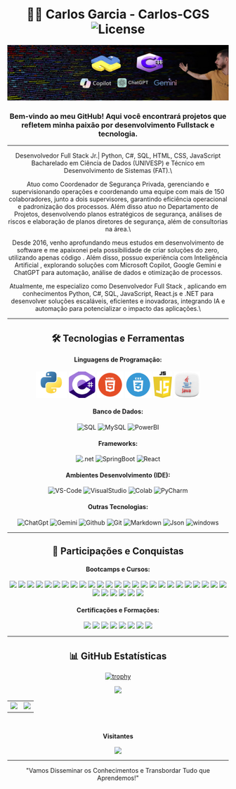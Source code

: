 <div align="center">
 
 # 👨‍💻 Carlos Garcia - Carlos-CGS  ![License](https://img.shields.io/github/license/Carlos-CGS/Carlos-CGS?style=flat)
 <img src="capa.jpeg">
 
### Bem-vindo ao meu GitHub! Aqui você encontrará projetos que refletem minha paixão por desenvolvimento Fullstack e tecnologia.

---

Desenvolvedor Full Stack Jr.| Python, C#, SQL, HTML, CSS, JavaScript\
Bacharelado em Ciência de Dados (UNIVESP) e Técnico em Desenvolvimento de Sistemas (FAT).\

Atuo como Coordenador de Segurança Privada, gerenciando e supervisionando operações e coordenando uma equipe com mais de 150 colaboradores, junto a dois supervisores, garantindo eficiência operacional e padronização dos processos.  Além disso atuo no Departamento de Projetos, desenvolvendo planos estratégicos de segurança, análises de riscos e elaboração de planos diretores de segurança, além de consultorias na área.\

Desde 2016, venho aprofundando meus estudos em desenvolvimento de software e me apaixonei pela possibilidade de criar soluções do zero, utilizando apenas código . Além disso, possuo experiência com Inteligência Artificial , explorando soluções com Microsoft Copilot, Google Gemini e ChatGPT para automação, análise de dados e otimização de processos.

Atualmente, me especializo como Desenvolvedor Full Stack , aplicando em conhecimentos Python, C#, SQL, JavaScript, React.js e .NET para desenvolver soluções escaláveis, eficientes e inovadoras, integrando IA e automação para potencializar o impacto das aplicações.\

---

## 🛠 Tecnologias e Ferramentas
#### Linguagens de Programação:
<img src="https://github.com/Carlos-CGS/Projeto-AssistenteBusca/blob/main/img/python.png" height="60"/>
<img src="https://github.com/Carlos-CGS/Projeto-AssistenteBusca/blob/main/img/csharp.png" height="60"/>
<img src="https://github.com/Carlos-CGS/Projeto-AssistenteBusca/blob/main/img/html.png" height="60"/>
<img src="https://github.com/Carlos-CGS/Projeto-AssistenteBusca/blob/main/img/css.png" height="60"/>
<img src="https://github.com/Carlos-CGS/Projeto-AssistenteBusca/blob/main/img/javascript.png" height="60"/>
<img src="https://github.com/Carlos-CGS/Projeto-AssistenteBusca/blob/main/img/java.png" height="60"/>


#### Banco de Dados:
![SQL](https://img.shields.io/badge/-SQL-000?style=for-the-badge&logo=MySQL&logoColor=white) 
![MySQL](https://img.shields.io/badge/MySQL-005C84?style=for-the-badge&logo=mysql&logoColor=white) 
![PowerBI](https://img.shields.io/badge/PowerBI-F2C811?style=for-the-badge&logo=Power%20BI&logoColor=white)

#### Frameworks:
![.net](https://img.shields.io/badge/.NET-512BD4?style=for-the-badge&logo=dotnet&logoColor=white)
![SpringBoot](https://img.shields.io/badge/Spring_Boot-F2F4F9?style=for-the-badge&logo=spring-boot)
![React](https://img.shields.io/badge/-React-61DAFB?style=for-the-badge&logo=react&logoColor=ffffff)

#### Ambientes Desenvolvimento (IDE):
![VS-Code](https://img.shields.io/badge/VSCode-0078D4?style=for-the-badge&logo=visual%20studio%20code&logoColor=white)
![VisualStudio](https://img.shields.io/badge/Visual_Studio-5C2D91?style=for-the-badge&logo=visual%20studio&logoColor=white)
![Colab](https://img.shields.io/badge/Colab-F9AB00?style=for-the-badge&logo=googlecolab&color=525252)
![PyCharm](https://img.shields.io/badge/PyCharm-000000.svg?&style=for-the-badge&logo=PyCharm&logoColor=white)

#### Outras Tecnologias:
![ChatGpt](https://img.shields.io/badge/ChatGPT-74aa9c?style=for-the-badge&logo=openai&logoColor=white)
![Gemini](https://img.shields.io/badge/Gemini-8E75B2?style=for-the-badge&logo=googlebard&logoColor=fff)
![Github](https://img.shields.io/badge/github%20-%23121011.svg?&style=for-the-badge&logo=github&logoColor=white) 
![Git](https://img.shields.io/badge/git%20-%23F05033.svg?&style=for-the-badge&logo=git&logoColor=white) 
![Markdown](https://img.shields.io/badge/Markdown-000000?style=for-the-badge&logo=markdown&logoColor=white) 
![Json](https://img.shields.io/badge/json-5E5C5C?style=for-the-badge&logo=json&logoColor=white)
![windows](https://img.shields.io/badge/Windows-0078D6?style=for-the-badge&logo=windows&logoColor=white)

---

## 🚀 Participações e Conquistas

#### Bootcamps e Cursos:
[<img src="https://assets.dio.me/IZFwGHO3xaT7_edB13S-swDxAb_oHUYPGzyAHuAEeew/f:webp/h:413/q:80/w:413/L3JhbmtpbmcvN2VmMjRlYjctNGFmNy00NWQ2LWI0Y2YtOGM4ODhhMWE2ZDgwLnBuZw" height="50"></a>](https://hermes.dio.me/certificates/VWENIMGL.pdf)
[<img src="https://assets.dio.me/rxyKbq0KWMaVYiJP_8Etfi0wac-blkSEi_g74BBAp4M/f:webp/h:413/q:80/w:413/L3JhbmtpbmcvZDE1ZmU4YzYtZTg5OC00ZjllLTgxOWUtYTNkZTU1MzMxMDk2LnBuZw" height="50"></a>](https://hermes.dio.me/certificates/MDSDLCPI.pdf)
[<img src="https://assets.dio.me/FHX59vC4u9ByCKVz1IJK-oMl65LfL8TENe14fLdmV-o/f:webp/h:413/q:80/w:413/L3JhbmtpbmcvNTQxNGE0ZmUtMTM2Ny00ODk0LWFmZGQtOTVlM2JkMWQ0YTUxLnBuZw" height="50"></a>](https://hermes.dio.me/certificates/3EU02QOP.pdf)
[<img src="https://assets.dio.me/iA6Q1Vin_WRYRaRxh4OsrF0jVnjWd0RC0yjMrYvMrQM/f:webp/h:413/q:80/w:413/L3JhbmtpbmcvNjA1NzliMGYtMDM5YS00NmI4LTg2YjYtMjE3ZGU1ZGU4OWFjLnBuZw" height="50"></a>](https://hermes.dio.me/certificates/UUBJ5OUS.pdf)
[<img src="https://assets.dio.me/L2Lk8puSQIFoySTrBB582IWoZ-xlY9KdK_9ncHx-Onk/f:webp/h:413/q:80/w:413/L3JhbmtpbmcvYTgzZjNlMDMtZWQwNi00OThmLWI4ZjktZGQ2NjNlOTRiYjc5LnBuZw" height="50"></a>](https://hermes.dio.me/certificates/B94K2NI8.pdf)
[<img src="https://assets.dio.me/kyM2lTKV1pkxFDtV4gAZ0Ub703CGFfXopKX64pUvpaI/f:webp/h:413/q:80/w:413/L3JhbmtpbmcvZmE2ZjJmYzktMDk3YS00Y2U3LTgxODEtNjBmNGRmYzZkZGI3LnBuZw" height="50"></a>](https://hermes.dio.me/certificates/DMX9UZ6S.pdf)
[<img src="https://assets.dio.me/u6Ybb3oH8W5AHaJS_VGQ5SRwiXGXXF3eloJOkaC8knU/f:webp/h:413/q:80/w:413/L3JhbmtpbmcvOTM0Yjk3NmYtZTEwMi00NzNlLTg3MWYtOWVhNWYxZGY4NzZlLnBuZw" height="50"></a>](https://hermes.dio.me/certificates/FOCVETHW.pdf)
[<img src="https://assets.dio.me/WZJSKdzJr113C_qiFfhHn_wH9YGPubVIuxR3XOKk3m8/f:webp/h:413/q:80/w:413/L3JhbmtpbmcvZmIxMTk5ZTUtM2FiNy00ODYzLWI2NjYtMmVjN2JiMjNlNzRmLnBuZw" height="55"></a>](https://hermes.dio.me/certificates/WTYKAEUX.pdf)
[<img src="https://assets.dio.me/LQztstYC-_9DhdUaqgGeMeHyWTEnXlwqZyVNTJBDpwI/f:webp/h:413/q:80/w:413/L3JhbmtpbmcvNjFlYTc2ZGQtMDgxOS00NDIzLWI0ZDAtZDkwZDFhZGVhMjk2LnBuZw" height="50"></a>](https://hermes.dio.me/certificates/SVTACDD1.pdf)
[<img src="https://assets.dio.me/8O4Ov__246yP1m1GMFj94m2LxxG3lPwaLMlIdRMDzdE/f:webp/h:120/q:80/L3RyYWNrcy8yNjExMzViOS02N2M5LTQ0MjktYWQyZC00MThjMTFmMWMzNGYucG5n" height="50"></a>](https://hermes.dio.me/certificates/BZ9TAMEY.pdf)
[<img src="https://hermes.dio.me/tracks/e0b4ad51-a4c7-4e61-a683-c04f6d376e9c.png" height="50"></a>](https://hermes.dio.me/certificates/SSQ4FSPO.pdf)
[<img src="https://hermes.dio.me/tracks/0cb208b8-6bf4-454b-9b12-9e9418ad0356.png" height="50"></a>](https://www.dio.me/certificate/7VRG2NTW/share)
[<img src="https://hermes.dio.me/tracks/84b2d685-23f9-4729-9e3c-28cb84a39b38.png" height="50"></a>](https://www.dio.me/certificate/GUZQESX3/share)
[<img src="https://hermes.dio.me/tracks/648ef080-6c4b-4e54-bf72-34f62030f350.png" height="50"></a>](https://www.dio.me/certificate/J7LMDVM4/share)
[<img src="https://hermes.dio.me/tracks/02ee8de6-37e2-4be7-872d-0d7d94910cae.png" height="50"></a>](https://web.dio.me/track/8f3056da-5877-40e1-bd15-de9ae4d9885d?tab=path)
[<img src="https://hermes.dio.me/tracks/1fd7a7da-ba42-417c-a4de-2f0c2f0622b6.png" height="50"></a>](https://www.dio.me/certificate/0HBJXLUF/share)
[<img src="https://hermes.dio.me/tracks/0136518c-68d6-4198-bdbe-6d982c3a1261.png" height="50"></a>](https://web.dio.me/track/bootcamp-squadio)
[<img src="https://hermes.dio.me/tracks/4d998d5c-36c1-497b-8da0-8db465c820eb.png" height="50"></a>](https://web.dio.me/track/microsoft-azure-ai-fundamentals)
[<img src="https://raw.githubusercontent.com/patrickwebsdev/Encriptador-Oracle-Alura/master/img/one.png" height="40"></a>](https://cursos.alura.com.br/formacao-logica-de-programacao-turma-6-oracle-one)
[<img src="https://hermes.dio.me/tracks/b092559f-ec20-4401-83e5-d98b6278b7b1.png" height="50"></a>](https://web.dio.me/track/b9ac7102-6e15-42c4-9081-c8b869e7b04a?tab=path)
[<img src="https://static-cdn.myedools.com/org-6988%2Fschool-7227%2F84c9f4eaf08ecb0c30bf4d05e5fd77be%2F2021.11.16_-_cc50_128x128.png" height="50"/></a>](https://estudarfora.org.br/cursos/cc50/)
[<img src="https://hermes.dio.me/tracks/6bb40420-5f89-4902-8df7-3399674d9d84.png" height="50"></a>](https://web.dio.me/track/decola-tech-avanade-net-developer?tab=path)
[<img src="https://hermes.dio.me/tracks/83f8150a-6429-4c1a-9207-d5bff610f647.png" height="50"/></a>](https://web.dio.me/track/potencia-tech-ifood-desenvolvimento-de-jogos?tab=path)
[<img src="https://hermes.dio.me/tracks/bad97784-9de1-469b-9409-80343b69b50b.png" height="50"/></a>](https://web.dio.me/track/bootcamp-wex-desenvolvimento-net-e-qa)
[<img src="https://hermes.dio.me/tracks/f5dba255-da18-427a-a02a-ca11a339c1cd.png" height="50"/></a>](https://web.dio.me/track/potencia-tech-powered-ifood-ciencias-de-dados-com-python)
[<img src="https://hermes.dio.me/tracks/03253ff0-95b9-4904-84e7-2063e9d6cb26.png" height="50"/></a>](https://web.dio.me/track/santander-bootcamp-2023-ciencia-de-dados-com-python)
[<img src="https://hermes.dio.me/tracks/4c796cee-bef5-4048-8fbe-260527c11f45.png" height="50"/></a>](https://web.dio.me/track/bootcamp-tqi-kotlin)
[<img src="https://hermes.dio.me/tracks/5443980d-31cb-4a9f-8dbd-065773810c04.png" height="50"/></a>](https://web.dio.me/track/orange-tech-backend)
[<img src="https://hermes.dio.me/tracks/041777d8-a929-4126-a914-08e69ed3f731.png" height="50"/></a>](https://web.dio.me/track/kotlin-experience)
[<img src="https://hermes.dio.me/tracks/12da0c17-5b91-4e81-b6e9-92e3ee3b83f6.png" height="50"/></a>](https://web.dio.me/track/trainee-grupo-carrefour-brasil-lideranca-negra)
[<img src="https://hermes.dio.me/tracks/9a1e80de-6b42-4f59-97be-15e1493aa96f.png" height="50"/></a>](https://web.dio.me/track/pottencial-net-developer)

#### Certificações e Formações:
[<img src="https://images.credly.com/size/110x110/images/024d0122-724d-4c5a-bd83-cfe3c4b7a073/image.png" height="50"></a>](https://www.credly.com/badges/dd770403-b985-4b9a-ad14-711dce728c97/public_url)
[<img src="https://hermes.dio.me/tracks/4deb40de-7fb6-4229-a6a5-97185381d577.png" height="50"></a>](https://hermes.dio.me/certificates/SHYYQMRK.pdf)
[<img src="https://hermes.dio.me/tracks/5d55a4ec-ef34-4222-830f-18dea83ba393.png" height="50"></a>](https://hermes.dio.me/certificates/53OXVZRG.pdf)
[<img src="https://hermes.dio.me/tracks/a736ef42-0d2f-4079-adb4-25c55c85ba2b.png" height="50"></a>](https://hermes.dio.me/certificates/APNBUNKW.pdf)
[<img src="https://micheletaverna.info/wp-content/uploads/2021/09/ssyb-six-sigma-yellow-belt-281x300.webp" height="50"></a>](https://c46e136a583f7e334124-ac22991740ab4ff17e21daf2ed577041.ssl.cf1.rackcdn.com/Certificate/SixSigmaYellowBelt-CarlosHenriqueGarciaSoares-884912.pdf)
[<img src="https://www.scrumstudy.com/Scrum-Images/brand-logo/badge-SFC.png" height="50"/></a>](https://www.scrumstudy.com/certification/verify?type=SFC&number=1004566)
[<img src="https://images.credly.com/size/340x340/images/771cff46-3573-4d12-bfd8-528745f00957/GCC_badge_PGM_1000x1000.png" height="50"/></a>](https://www.credly.com/badges/92330b0c-f085-4930-88a6-c47abfa33459/public_url)
[<img src="https://hermes.dio.me/tracks/169e3d0f-263a-4efb-86c5-244bdf1ce8d6.png" height="50"/></a>](https://web.dio.me/track/formacao-dotnet-developer)

---
## 📊 GitHub Estatísticas
[![trophy](https://github-profile-trophy.vercel.app/?username=Carlos-CGS&theme=onedark&no-frame=true&row=2&column=3)](https://github.com/ryo-ma/github-profile-trophy)


 <img src="https://capsule-render.vercel.app/api?type=waving&color=gradient&height=130&width=200%&section=footer"/>

<table cellpadding="0">
  <tr style="padding: 0">
    <!-- GitHub Stats Card -->  
    <td valign="top"><img height="200" src="https://github-readme-stats.vercel.app/api?username=carlos-cgs&show_icons=true&theme=radical#gh-dark-mode-only"/></td>
    <!-- GitHub Top Language Card -->
    <td valign="top"><img height="200" src="https://github-readme-stats.vercel.app/api/top-langs/?username=carlos-cgs&layout=compact&theme=radical&custom_title=Languages"/></td>
  </tr>
</table>

<div align="center">
<br><p align="centre"><b>Visitantes</b></p>  
<p align="center"><img align="center" src="https://profile-counter.glitch.me/{Carlos-CGS}/count.svg" /></p> 
</div>

---
"Vamos Disseminar os Conhecimentos e Transbordar Tudo que Aprendemos!"
</div>


